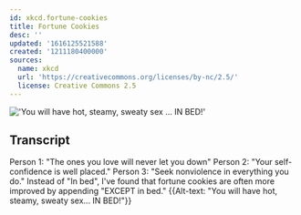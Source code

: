 ```yaml
---
id: xkcd.fortune-cookies
title: Fortune Cookies
desc: ''
updated: '1616125521588'
created: '1211180400000'
sources:
  name: xkcd
  url: 'https://creativecommons.org/licenses/by-nc/2.5/'
  license: Creative Commons 2.5
---
```

!['You will have hot, steamy, sweaty sex ... IN BED!'](https://imgs.xkcd.com/comics/fortune_cookies.png)

## Transcript
Person 1: "The ones you love will never let you down"
Person 2: "Your self-confidence is well placed."
Person 3: "Seek nonviolence in everything you do."
Instead of "In bed", I've found that fortune cookies are often more improved by appending "EXCEPT in bed."
{{Alt-text: "You will have hot, steamy, sweaty sex... IN BED!"}}

